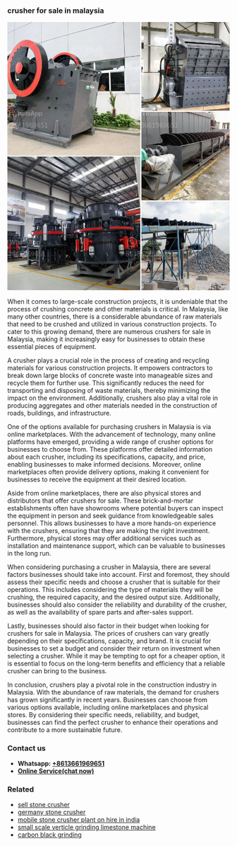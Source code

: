 <h3>crusher for sale in malaysia</h3><img src='1708332708.jpg' alt=''><p>When it comes to large-scale construction projects, it is undeniable that the process of crushing concrete and other materials is critical. In Malaysia, like many other countries, there is a considerable abundance of raw materials that need to be crushed and utilized in various construction projects. To cater to this growing demand, there are numerous crushers for sale in Malaysia, making it increasingly easy for businesses to obtain these essential pieces of equipment.</p><p>A crusher plays a crucial role in the process of creating and recycling materials for various construction projects. It empowers contractors to break down large blocks of concrete waste into manageable sizes and recycle them for further use. This significantly reduces the need for transporting and disposing of waste materials, thereby minimizing the impact on the environment. Additionally, crushers also play a vital role in producing aggregates and other materials needed in the construction of roads, buildings, and infrastructure.</p><p>One of the options available for purchasing crushers in Malaysia is via online marketplaces. With the advancement of technology, many online platforms have emerged, providing a wide range of crusher options for businesses to choose from. These platforms offer detailed information about each crusher, including its specifications, capacity, and price, enabling businesses to make informed decisions. Moreover, online marketplaces often provide delivery options, making it convenient for businesses to receive the equipment at their desired location.</p><p>Aside from online marketplaces, there are also physical stores and distributors that offer crushers for sale. These brick-and-mortar establishments often have showrooms where potential buyers can inspect the equipment in person and seek guidance from knowledgeable sales personnel. This allows businesses to have a more hands-on experience with the crushers, ensuring that they are making the right investment. Furthermore, physical stores may offer additional services such as installation and maintenance support, which can be valuable to businesses in the long run.</p><p>When considering purchasing a crusher in Malaysia, there are several factors businesses should take into account. First and foremost, they should assess their specific needs and choose a crusher that is suitable for their operations. This includes considering the type of materials they will be crushing, the required capacity, and the desired output size. Additionally, businesses should also consider the reliability and durability of the crusher, as well as the availability of spare parts and after-sales support.</p><p>Lastly, businesses should also factor in their budget when looking for crushers for sale in Malaysia. The prices of crushers can vary greatly depending on their specifications, capacity, and brand. It is crucial for businesses to set a budget and consider their return on investment when selecting a crusher. While it may be tempting to opt for a cheaper option, it is essential to focus on the long-term benefits and efficiency that a reliable crusher can bring to the business.</p><p>In conclusion, crushers play a pivotal role in the construction industry in Malaysia. With the abundance of raw materials, the demand for crushers has grown significantly in recent years. Businesses can choose from various options available, including online marketplaces and physical stores. By considering their specific needs, reliability, and budget, businesses can find the perfect crusher to enhance their operations and contribute to a more sustainable future.</p><h3>Contact us</h3><ul><li><strong>Whatsapp:&nbsp;<a href="https://wa.me/8613661969651">+8613661969651</a></strong></li><li><a href="https://swt.shibang-china.com/?git&amp;zhl&amp;crusher for sale in malaysia"><strong>Online Service(chat now)</strong></a></li></ul><h3>Related</h3><ul><li><a href='sell stone crusher.md'>sell stone crusher</a></li><li><a href='germany stone crusher.md'>germany stone crusher</a></li><li><a href='mobile stone crusher plant on hire in india.md'>mobile stone crusher plant on hire in india</a></li><li><a href='small scale verticle grinding limestone machine.md'>small scale verticle grinding limestone machine</a></li><li><a href='carbon black grinding.md'>carbon black grinding</a></li></ul>